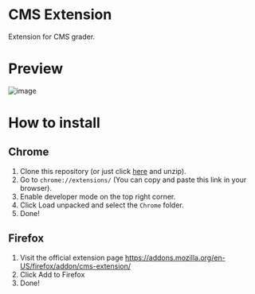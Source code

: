 # CMS Extension

Extension for CMS grader.

# Preview

![image](https://github.com/user-attachments/assets/7723529c-bb52-4189-b9bc-982635b73680)


# How to install
## Chrome
1. Clone this repository (or just click [here](https://github.com/ttamx/cms-extension/archive/refs/heads/main.zip) and unzip).
2. Go to `chrome://extensions/` (You can copy and paste this link in your browser).
3. Enable developer mode on the top right corner.
4. Click Load unpacked and select the `Chrome` folder.
5. Done!
## Firefox
1. Visit the official extension page https://addons.mozilla.org/en-US/firefox/addon/cms-extension/
2. Click Add to Firefox
3. Done!
> 
